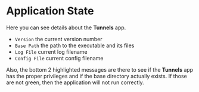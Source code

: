 # Application State

Here you can see details about the **Tunnels** app.
- `Version` the current version number
- `Base Path` the path to the executable and its files
- `Log File` current log filename
- `Config File` current config filename

Also, the bottom 2 highlighted messages are there to see if the **Tunnels** app has the proper privileges and 
if the base directory actually exists. If those are not green, then the application will not run correctly.
